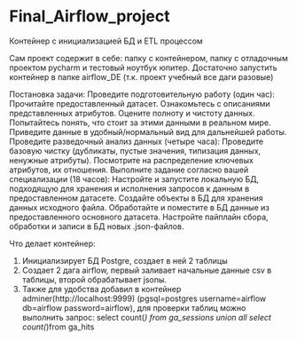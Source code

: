 # Final_Airflow_project
Контейнер с инициализацией БД и ETL процессом

Сам проект содержит в себе: папку с контейнером, папку с отладочным проектом pycharm и тестовый ноутбук юпитер.
Достаточно запустить контейнер в папке airflow_DE (т.к. проект учебный все даги разовые)

Постановка задачи:
Проведите подготовительную работу (один час):
  Прочитайте предоставленный датасет.
  Ознакомьтесь с описаниями представленных атрибутов.
  Оцените полноту и чистоту данных. Попытайтесь понять, что стоит за этими данными в реальном мире. Приведите данные в удобный/нормальный вид для дальнейшей работы.
Проведите разведочный анализ данных (четыре часа):
  Проведите базовую чистку (дубликаты, пустые значения, типизация данных, ненужные атрибуты).
  Посмотрите на распределение ключевых атрибутов, их отношения.
Выполните задание согласно вашей специализации (18 часов):
  Настройте и запустите локальную БД, подходящую для хранения и исполнения запросов к данным в предоставленном датасете.
  Создайте объекты в БД для хранения данных исходного файла.
  Обработайте и поместите в БД данные из предоставленного основного датасета.
  Настройте пайплайн сбора, обработки и записи в БД новых .json-файлов. 

Что делает контейнер:
1. Инициализирует БД Postgre, создает в ней 2 таблицы
2. Создает 2 дага airflow, первый заливает начальные данные csv в таблицы, второй обрабатывает jsonы.
3. Также для удобства добавил в контейнер adminer(http://localhost:9999) (pgsql=postgres username=airflow db=airflow password=airflow), для проверки таблиц можно выполнить запрос:
  select count(*) from ga_sessions
  union all
  select count(*)from ga_hits

